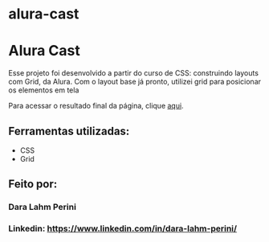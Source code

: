 # alura-cast



# Alura Cast

Esse projeto foi desenvolvido a partir do curso de CSS: construindo layouts com Grid, da Alura. Com o layout base já pronto, utilizei grid para posicionar os elementos em tela

Para acessar o resultado final da página, clique [aqui](https://alura-cast-ten-virid.vercel.app/).

## Ferramentas utilizadas:

* CSS
* Grid

## Feito por:

### Dara Lahm Perini

### Linkedin: https://www.linkedin.com/in/dara-lahm-perini/
